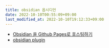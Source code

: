 ```yaml
---
title: obsidian 옵시디언
date: 2022-10-10T00:55:09+09:00
last_modified_at: 2022-10-10T19:12:33+09:00
---
```


- [Obsidian 을 Github Pages로 호스팅하기](Obsidian%20을%20Github%20Pages로%20호스팅하기.md)
- [obsidian plugin](obsidian%20plugin.md)